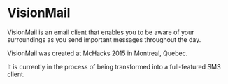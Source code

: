 # VisionMail
VisionMail is an email client that enables you to be aware of your surroundings as you send important messages throughout the day.

VisionMail was created at McHacks 2015 in Montreal, Quebec.

It is currently in the process of being transformed into a full-featured SMS client.
